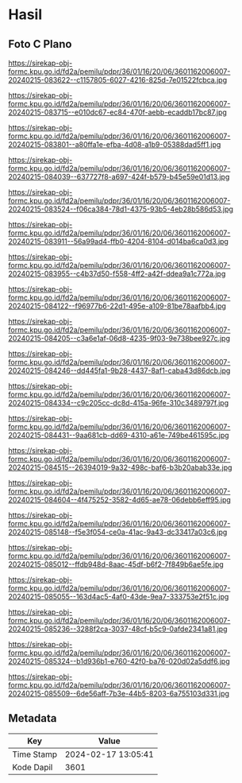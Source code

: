 # Hasil

## Foto C Plano

https://sirekap-obj-formc.kpu.go.id/fd2a/pemilu/pdpr/36/01/16/20/06/3601162006007-20240215-083622--c1157805-6027-4216-825d-7e01522fcbca.jpg

https://sirekap-obj-formc.kpu.go.id/fd2a/pemilu/pdpr/36/01/16/20/06/3601162006007-20240215-083715--e010dc67-ec84-470f-aebb-ecaddb17bc87.jpg

https://sirekap-obj-formc.kpu.go.id/fd2a/pemilu/pdpr/36/01/16/20/06/3601162006007-20240215-083801--a80ffa1e-efba-4d08-a1b9-05388dad5ff1.jpg

https://sirekap-obj-formc.kpu.go.id/fd2a/pemilu/pdpr/36/01/16/20/06/3601162006007-20240215-084039--637727f8-a697-424f-b579-b45e59e01d13.jpg

https://sirekap-obj-formc.kpu.go.id/fd2a/pemilu/pdpr/36/01/16/20/06/3601162006007-20240215-083524--f06ca384-78d1-4375-93b5-4eb28b586d53.jpg

https://sirekap-obj-formc.kpu.go.id/fd2a/pemilu/pdpr/36/01/16/20/06/3601162006007-20240215-083911--56a99ad4-ffb0-4204-8104-d014ba6ca0d3.jpg

https://sirekap-obj-formc.kpu.go.id/fd2a/pemilu/pdpr/36/01/16/20/06/3601162006007-20240215-083955--c4b37d50-f558-4ff2-a42f-ddea9a1c772a.jpg

https://sirekap-obj-formc.kpu.go.id/fd2a/pemilu/pdpr/36/01/16/20/06/3601162006007-20240215-084122--f96977b6-22d1-495e-a109-81be78aafbb4.jpg

https://sirekap-obj-formc.kpu.go.id/fd2a/pemilu/pdpr/36/01/16/20/06/3601162006007-20240215-084205--c3a6e1af-06d8-4235-9f03-9e738bee927c.jpg

https://sirekap-obj-formc.kpu.go.id/fd2a/pemilu/pdpr/36/01/16/20/06/3601162006007-20240215-084246--dd445fa1-9b28-4437-8af1-caba43d86dcb.jpg

https://sirekap-obj-formc.kpu.go.id/fd2a/pemilu/pdpr/36/01/16/20/06/3601162006007-20240215-084334--c9c205cc-dc8d-415a-96fe-310c3489797f.jpg

https://sirekap-obj-formc.kpu.go.id/fd2a/pemilu/pdpr/36/01/16/20/06/3601162006007-20240215-084431--9aa681cb-dd69-4310-a61e-749be461595c.jpg

https://sirekap-obj-formc.kpu.go.id/fd2a/pemilu/pdpr/36/01/16/20/06/3601162006007-20240215-084515--26394019-9a32-498c-baf6-b3b20abab33e.jpg

https://sirekap-obj-formc.kpu.go.id/fd2a/pemilu/pdpr/36/01/16/20/06/3601162006007-20240215-084604--4f475252-3582-4d65-ae78-06debb6eff95.jpg

https://sirekap-obj-formc.kpu.go.id/fd2a/pemilu/pdpr/36/01/16/20/06/3601162006007-20240215-085148--f5e3f054-ce0a-41ac-9a43-dc33417a03c6.jpg

https://sirekap-obj-formc.kpu.go.id/fd2a/pemilu/pdpr/36/01/16/20/06/3601162006007-20240215-085012--ffdb948d-8aac-45df-b6f2-7f849b6ae5fe.jpg

https://sirekap-obj-formc.kpu.go.id/fd2a/pemilu/pdpr/36/01/16/20/06/3601162006007-20240215-085055--163d4ac5-4af0-43de-9ea7-333753e2f51c.jpg

https://sirekap-obj-formc.kpu.go.id/fd2a/pemilu/pdpr/36/01/16/20/06/3601162006007-20240215-085236--3288f2ca-3037-48cf-b5c9-0afde2341a81.jpg

https://sirekap-obj-formc.kpu.go.id/fd2a/pemilu/pdpr/36/01/16/20/06/3601162006007-20240215-085324--b1d936b1-e760-42f0-ba76-020d02a5ddf6.jpg

https://sirekap-obj-formc.kpu.go.id/fd2a/pemilu/pdpr/36/01/16/20/06/3601162006007-20240215-085509--6de56aff-7b3e-44b5-8203-6a755103d331.jpg


## Metadata

| Key        | Value               |
| ---------- | ------------------- |
| Time Stamp | 2024-02-17 13:05:41 |
| Kode Dapil | 3601                |




